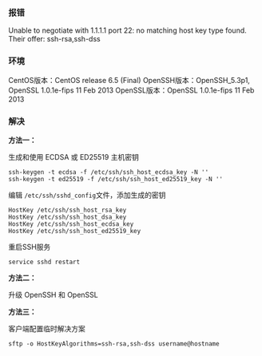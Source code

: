 ### 报错 

Unable to negotiate with 1.1.1.1 port 22: no matching host key type found. Their offer: ssh-rsa,ssh-dss

### 环境

CentOS版本：CentOS release 6.5 (Final)
OpenSSH版本：OpenSSH_5.3p1, OpenSSL 1.0.1e-fips 11 Feb 2013
OpenSSL版本：OpenSSL 1.0.1e-fips 11 Feb 2013

### 解决

**方法一：**

生成和使用 ECDSA 或 ED25519 主机密钥
```shell
ssh-keygen -t ecdsa -f /etc/ssh/ssh_host_ecdsa_key -N ''
ssh-keygen -t ed25519 -f /etc/ssh/ssh_host_ed25519_key -N ''
```
编辑 `/etc/ssh/sshd_config`文件，添加生成的密钥
```shell
HostKey /etc/ssh/ssh_host_rsa_key
HostKey /etc/ssh/ssh_host_dsa_key
HostKey /etc/ssh/ssh_host_ecdsa_key
HostKey /etc/ssh/ssh_host_ed25519_key
```
重启SSH服务
```shell
service sshd restart
```

**方法二：**

升级 OpenSSH 和 OpenSSL

**方法三：**

客户端配置临时解决方案
```shell
sftp -o HostKeyAlgorithms=ssh-rsa,ssh-dss username@hostname
```
